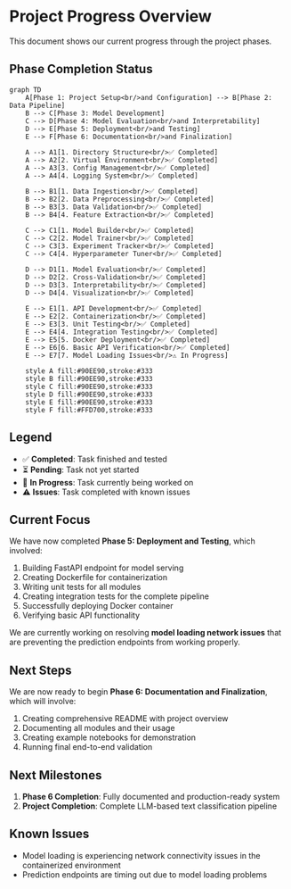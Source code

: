 # Project Progress Overview

This document shows our current progress through the project phases.

## Phase Completion Status

```mermaid
graph TD
    A[Phase 1: Project Setup<br/>and Configuration] --> B[Phase 2: Data Pipeline]
    B --> C[Phase 3: Model Development]
    C --> D[Phase 4: Model Evaluation<br/>and Interpretability]
    D --> E[Phase 5: Deployment<br/>and Testing]
    E --> F[Phase 6: Documentation<br/>and Finalization]
    
    A --> A1[1. Directory Structure<br/>✅ Completed]
    A --> A2[2. Virtual Environment<br/>✅ Completed]
    A --> A3[3. Config Management<br/>✅ Completed]
    A --> A4[4. Logging System<br/>✅ Completed]
    
    B --> B1[1. Data Ingestion<br/>✅ Completed]
    B --> B2[2. Data Preprocessing<br/>✅ Completed]
    B --> B3[3. Data Validation<br/>✅ Completed]
    B --> B4[4. Feature Extraction<br/>✅ Completed]
    
    C --> C1[1. Model Builder<br/>✅ Completed]
    C --> C2[2. Model Trainer<br/>✅ Completed]
    C --> C3[3. Experiment Tracker<br/>✅ Completed]
    C --> C4[4. Hyperparameter Tuner<br/>✅ Completed]
    
    D --> D1[1. Model Evaluation<br/>✅ Completed]
    D --> D2[2. Cross-Validation<br/>✅ Completed]
    D --> D3[3. Interpretability<br/>✅ Completed]
    D --> D4[4. Visualization<br/>✅ Completed]
    
    E --> E1[1. API Development<br/>✅ Completed]
    E --> E2[2. Containerization<br/>✅ Completed]
    E --> E3[3. Unit Testing<br/>✅ Completed]
    E --> E4[4. Integration Testing<br/>✅ Completed]
    E --> E5[5. Docker Deployment<br/>✅ Completed]
    E --> E6[6. Basic API Verification<br/>✅ Completed]
    E --> E7[7. Model Loading Issues<br/>⚠️ In Progress]
    
    style A fill:#90EE90,stroke:#333
    style B fill:#90EE90,stroke:#333
    style C fill:#90EE90,stroke:#333
    style D fill:#90EE90,stroke:#333
    style E fill:#90EE90,stroke:#333
    style F fill:#FFD700,stroke:#333
```

## Legend

- ✅ **Completed**: Task finished and tested
- ⏳ **Pending**: Task not yet started
- 🚧 **In Progress**: Task currently being worked on
- ⚠️ **Issues**: Task completed with known issues

## Current Focus

We have now completed **Phase 5: Deployment and Testing**, which involved:
1. Building FastAPI endpoint for model serving
2. Creating Dockerfile for containerization
3. Writing unit tests for all modules
4. Creating integration tests for the complete pipeline
5. Successfully deploying Docker container
6. Verifying basic API functionality

We are currently working on resolving **model loading network issues** that are preventing the prediction endpoints from working properly.

## Next Steps

We are now ready to begin **Phase 6: Documentation and Finalization**, which will involve:
1. Creating comprehensive README with project overview
2. Documenting all modules and their usage
3. Creating example notebooks for demonstration
4. Running final end-to-end validation

## Next Milestones

1. **Phase 6 Completion**: Fully documented and production-ready system
2. **Project Completion**: Complete LLM-based text classification pipeline

## Known Issues

- Model loading is experiencing network connectivity issues in the containerized environment
- Prediction endpoints are timing out due to model loading problems
